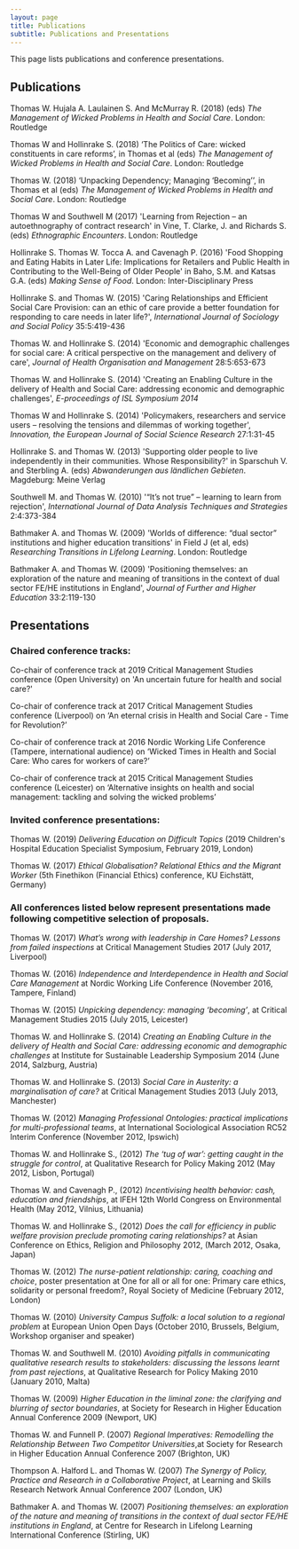 ```yaml
---
layout: page
title: Publications
subtitle: Publications and Presentations
---
```


This page lists publications and conference presentations.

## Publications
Thomas W. Hujala A. Laulainen S. And McMurray R. (2018) (eds) *The Management of Wicked Problems in Health and Social Care*. London: Routledge

Thomas W and Hollinrake S. (2018) ‘The Politics of Care: wicked constituents in care reforms’, in Thomas et al (eds) *The Management of Wicked Problems in Health and Social Care*. London: Routledge

Thomas W. (2018) ‘Unpacking Dependency; Managing ‘Becoming’’, in Thomas et al (eds) *The Management of Wicked Problems in Health and Social Care*. London: Routledge

Thomas W and Southwell M (2017) 'Learning from Rejection – an autoethnography of contract research' in Vine, T. Clarke, J. and Richards S. (eds) *Ethnographic Encounters*. London: Routledge

Hollinrake S. Thomas W. Tocca A. and Cavenagh P. (2016) 'Food Shopping and Eating Habits in Later Life: Implications for Retailers and Public Health in Contributing to the Well-Being of Older People' in Baho, S.M. and Katsas G.A. (eds) *Making Sense of Food*. London: Inter-Disciplinary Press

Hollinrake S. and Thomas W. (2015) 'Caring Relationships and Efficient Social Care Provision: can an ethic of care provide a better foundation for responding to care needs in later life?',  *International Journal of Sociology and Social Policy* 35:5:419-436

Thomas W. and Hollinrake S. (2014) 'Economic and demographic challenges for social care: A critical perspective on the management and delivery of care', *Journal of Health Organisation and Management* 28:5:653-673

Thomas W. and Hollinrake S. (2014) 'Creating an Enabling Culture in the delivery of Health and Social Care: addressing economic and demographic challenges', *E-proceedings of ISL Symposium 2014*

Thomas W and Hollinrake S. (2014) 'Policymakers, researchers and service users – resolving the tensions and dilemmas of working together', *Innovation, the European Journal of Social Science Research* 27:1:31-45

Hollinrake S. and Thomas W. (2013) 'Supporting older people to live independently in their communities. Whose Responsibility?' in Sparschuh V. and Sterbling A. (eds) *Abwanderungen aus ländlichen Gebieten*. Magdeburg: Meine Verlag 

Southwell M. and Thomas W. (2010) '“It’s not true” – learning to learn from rejection', *International Journal of Data Analysis Techniques and Strategies* 2:4:373-384

Bathmaker A. and Thomas W. (2009) 'Worlds of difference: “dual sector” institutions and higher education transitions' in Field J (et al, eds) *Researching Transitions in Lifelong Learning*. London: Routledge

Bathmaker A. and Thomas W. (2009) 'Positioning themselves: an exploration of the nature and meaning of transitions in the context of dual sector FE/HE institutions in England', *Journal of Further and Higher Education* 33:2:119-130

## Presentations
### Chaired conference tracks:
Co-chair of conference track at 2019 Critical Management Studies conference (Open University) on 'An uncertain future for health and social care?' 

Co-chair of conference track at 2017 Critical Management Studies conference (Liverpool) on ‘An eternal crisis in Health and Social Care - Time for Revolution?’

Co-chair of conference track at 2016 Nordic Working Life Conference (Tampere, international audience) on ‘Wicked Times in Health and Social Care: Who cares for workers of care?’

Co-chair of conference track at 2015 Critical Management Studies conference (Leicester) on ‘Alternative insights on health and social management: tackling and solving the wicked problems’

### Invited conference presentations:
Thomas W. (2019) *Delivering Education on Difficult Topics* (2019 Children's Hospital Education Specialist Symposium, February 2019, London)

Thomas W. (2017) *Ethical Globalisation? Relational Ethics and the Migrant Worker* (5th Finethikon (Financial Ethics) conference, KU Eichstätt, Germany)

### All conferences listed below represent presentations made following competitive selection of proposals.

Thomas W. (2017) *What’s wrong with leadership in Care Homes? Lessons from failed inspections* at Critical Management Studies 2017 (July 2017, Liverpool)

Thomas W. (2016) *Independence and Interdependence in Health and Social Care Management* at Nordic Working Life Conference (November 2016, Tampere, Finland)

Thomas W. (2015) *Unpicking dependency: managing ‘becoming’*, at Critical Management Studies 2015 (July 2015, Leicester) 

Thomas W. and Hollinrake S. (2014) *Creating an Enabling Culture in the delivery of Health and Social Care: addressing economic and demographic challenges* at Institute for Sustainable Leadership Symposium 2014 (June 2014, Salzburg, Austria)

Thomas W. and Hollinrake S. (2013) *Social Care in Austerity: a marginalisation of care?* at Critical Management Studies 2013 (July 2013, Manchester)

Thomas W. (2012) *Managing Professional Ontologies: practical implications for multi-professional teams*, at International Sociological Association RC52 Interim Conference (November 2012, Ipswich)

Thomas W. and Hollinrake S., (2012) *The ‘tug of war’: getting caught in the struggle for control*, at Qualitative Research for Policy Making 2012 (May 2012, Lisbon, Portugal)

Thomas W. and Cavenagh P., (2012) *Incentivising health behavior: cash, education and friendships*, at IFEH 12th World Congress on Environmental Health (May 2012, Vilnius, Lithuania)

Thomas W. and Hollinrake S., (2012) *Does the call for efficiency in public welfare provision preclude promoting caring relationships?* at Asian Conference on Ethics, Religion and Philosophy 2012, (March 2012, Osaka, Japan)

Thomas W. (2012) *The nurse-patient relationship: caring, coaching and choice*, poster presentation at One for all or all for one: Primary care ethics, solidarity or personal freedom?, Royal Society of Medicine (February 2012, London)

Thomas W. (2010) *University Campus Suffolk: a local solution to a regional problem* at European Union Open Days (October 2010, Brussels, Belgium, Workshop organiser and speaker)

Thomas W. and Southwell M. (2010) *Avoiding pitfalls in communicating qualitative research results to stakeholders: discussing the lessons learnt from past rejections*, at Qualitative Research for Policy Making 2010 (January 2010, Malta)

Thomas W. (2009) *Higher Education in the liminal zone: the clarifying and blurring of sector boundaries*, at Society for Research in Higher Education Annual Conference 2009 (Newport, UK)

Thomas W. and Funnell P. (2007) *Regional Imperatives: Remodelling the Relationship Between Two Competitor Universities*,at Society for Research in Higher Education Annual Conference 2007 (Brighton, UK)

Thompson A. Halford L. and Thomas W. (2007) *The Synergy of Policy, Practice and Research in a Collaborative Project*, at Learning and Skills Research Network Annual Conference 2007 (London, UK)

Bathmaker A. and Thomas W. (2007) *Positioning themselves: an exploration of the nature and meaning of transitions in the context of dual sector FE/HE institutions in England*, at Centre for Research in Lifelong Learning International Conference (Stirling, UK)

